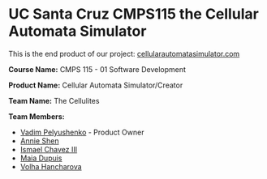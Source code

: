 # UC Santa Cruz CMPS115 the Cellular Automata Simulator

This is the end product of our project: [cellularautomatasimulator.com](cellularautomatasimulation.com)

**Course Name:** CMPS 115 - 01 Software Development

**Product Name:** Cellular Automata Simulator/Creator

**Team Name:** The Cellulites

**Team Members:**
* [Vadim Pelyushenko](https://github.com/Vadim-Pelyushenko) - Product Owner
* [Annie Shen](https://github.com/annieshenca)
* [Ismael Chavez III](https://github.com/ischavez)
* [Maia Dupuis](https://github.com/maiaonaise)
* [Volha Hancharova](https://github.com/daredtech)


